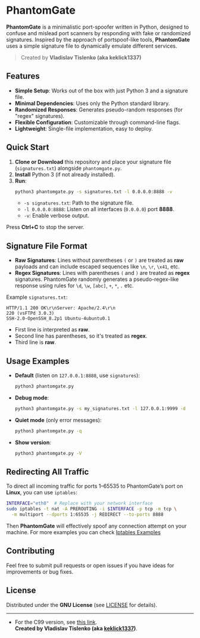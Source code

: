 # PhantomGate

**PhantomGate** is a minimalistic port-spoofer written in Python, designed to confuse and mislead port scanners by responding with fake or randomized signatures. Inspired by the approach of portspoof-like tools, **PhantomGate** uses a simple signature file to dynamically emulate different services.

> Created by **Vladislav Tislenko (aka keklick1337)**

## Features

- **Simple Setup**: Works out of the box with just Python 3 and a signature file.  
- **Minimal Dependencies**: Uses only the Python standard library.  
- **Randomized Responses**: Generates pseudo-random responses (for "regex" signatures).  
- **Flexible Configuration**: Customizable through command-line flags.  
- **Lightweight**: Single-file implementation, easy to deploy.

## Quick Start

1. **Clone or Download** this repository and place your signature file (`signatures.txt`) alongside `phantomgate.py`.
2. **Install** Python 3 (if not already installed).  
3. **Run**:
   ```bash
   python3 phantomgate.py -s signatures.txt -l 0.0.0.0:8888 -v
   ```
   - `-s signatures.txt`: Path to the signature file.  
   - `-l 0.0.0.0:8888`: Listen on all interfaces (`0.0.0.0`) port **8888**.  
   - `-v`: Enable verbose output.

Press **Ctrl+C** to stop the server.

## Signature File Format

- **Raw Signatures**: Lines without parentheses `(` or `)` are treated as **raw** payloads and can include escaped sequences like `\n`, `\r`, `\x41`, etc.
- **Regex Signatures**: Lines with parentheses `(` and `)` are treated as **regex** signatures. PhantomGate randomly generates a pseudo-regex-like response using rules for `\d`, `\w`, `[abc]`, `+`, `*`, `.` etc.

Example `signatures.txt`:
```
HTTP/1.1 200 OK\r\nServer: Apache/2.4\r\n
220 (vsFTPd 3.0.3)
SSH-2.0-OpenSSH_8.2p1 Ubuntu-4ubuntu0.1
```
- First line is interpreted as **raw**.  
- Second line has parentheses, so it's treated as **regex**.  
- Third line is **raw**.

## Usage Examples

- **Default** (listen on `127.0.0.1:8888`, use `signatures`):
  ```bash
  python3 phantomgate.py
  ```
- **Debug mode**:
  ```bash
  python3 phantomgate.py -s my_signatures.txt -l 127.0.0.1:9999 -d
  ```
- **Quiet mode** (only error messages):
  ```bash
  python3 phantomgate.py -q
  ```
- **Show version**:
  ```bash
  python3 phantomgate.py -V
  ```

## Redirecting All Traffic

To direct all incoming traffic for ports 1–65535 to PhantomGate’s port on **Linux**, you can use `iptables`:
```bash
INTERFACE="eth0"  # Replace with your network interface
sudo iptables -t nat -A PREROUTING -i $INTERFACE -p tcp -m tcp \
  -m multiport --dports 1:65535 -j REDIRECT --to-ports 8888
```
Then **PhantomGate** will effectively spoof any connection attempt on your machine.
For more examples you can check [Iptables Examples](examples)

## Contributing

Feel free to submit pull requests or open issues if you have ideas for improvements or bug fixes.

## License

Distributed under the **GNU License** (see [LICENSE](LICENSE) for details).

---
- For the C99 version, see [this link](https://github.com/keklick1337/PhantomGateC99).  
**Created by Vladislav Tislenko (aka [keklick1337](https://github.com/keklick1337))**.  
